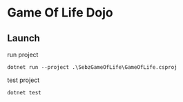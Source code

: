# Game Of Life Dojo

## Launch

run project

```dotnet run --project .\SebzGameOfLife\GameOfLife.csproj```

test project

```dotnet test```
